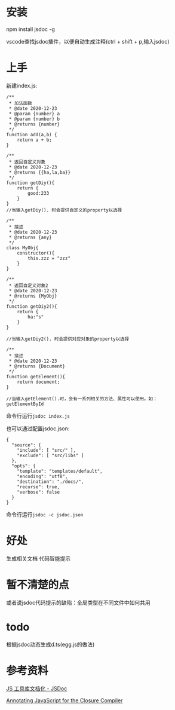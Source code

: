 # 安装
npm install jsdoc -g

vscode查找jsdoc插件，以便自动生成注释(ctrl + shift + p,输入jsdoc)
# 上手
新建index.js:

```
/**
 * 加法函数
 * @date 2020-12-23
 * @param {number} a
 * @param {number} b
 * @returns {number}
 */
function add(a,b) {
    return a + b;
}

/**
 * 返回自定义对象
 * @date 2020-12-23
 * @returns {{ha,la,ba}}
 */
function getDiy(){
    return {
        good:233
    }
}
//当输入getDiy(). 时会提供自定义的property以选择

/**
 * 描述
 * @date 2020-12-23
 * @returns {any}
 */
class MyObj{
    constructor(){
        this.zzz = "zzz"
    }
}

/**
 * 返回自定义对象2
 * @date 2020-12-23
 * @returns {MyObj}
 */
function getDiy2(){
    return {
        ha:"s"
    }
}

//当输入getDiy2(). 时会提供对应对象的property以选择

/**
 * 描述
 * @date 2020-12-23
 * @returns {Document}
 */
function getElement(){
    return document;
}

//当输入getElement().时，会有一系列相关的方法、属性可以使用。如：getElementById

```

命令行运行```jsdoc index.js```

也可以通过配置jsdoc.json:
```
{
  "source": {
    "include": [ "src/" ],
    "exclude": [ "src/libs" ]
  },
  "opts": {
    "template": "templates/default",
    "encoding": "utf8",
    "destination": "./docs/",
    "recurse": true,
    "verbose": false
  }
}
```
命令行运行```jsdoc -c jsdoc.json```

# 好处
生成相关文档
代码智能提示

# 暂不清楚的点
或者说jsdoc代码提示的缺陷：全局类型在不同文件中如何共用

# todo
根据jsdoc动态生成d.ts(egg.js的做法)

# 参考资料
[JS 工具库文档化 - JSDoc](https://juejin.cn/post/6844904160274415623)

[Annotating JavaScript for the Closure Compiler](https://github.com/google/closure-compiler/wiki/Annotating-JavaScript-for-the-Closure-Compiler#type-expressions)